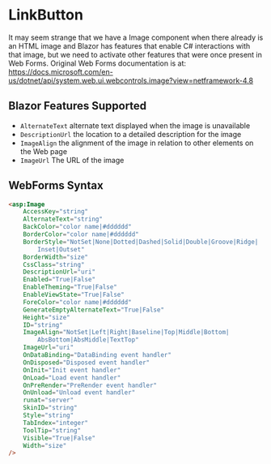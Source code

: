 # LinkButton

It may seem strange that we have a Image component when there already is an HTML image and Blazor has features that enable C# interactions with that image, but we need to activate other features that were once present in Web Forms.  Original Web Forms documentation is at:  https://docs.microsoft.com/en-us/dotnet/api/system.web.ui.webcontrols.image?view=netframework-4.8

## Blazor Features Supported

- `AlternateText` alternate text displayed when the image is unavailable
- `DescriptionUrl` the location to a detailed description for the image
- `ImageAlign`  the alignment of the image in relation to other elements on the Web page
- `ImageUrl` The URL of the image

## WebForms Syntax

```html
<asp:Image  
    AccessKey="string"  
    AlternateText="string"  
    BackColor="color name|#dddddd"  
    BorderColor="color name|#dddddd"  
    BorderStyle="NotSet|None|Dotted|Dashed|Solid|Double|Groove|Ridge|  
        Inset|Outset"  
    BorderWidth="size"  
    CssClass="string"  
    DescriptionUrl="uri"  
    Enabled="True|False"  
    EnableTheming="True|False"  
    EnableViewState="True|False"  
    ForeColor="color name|#dddddd"  
    GenerateEmptyAlternateText="True|False"  
    Height="size"  
    ID="string"  
    ImageAlign="NotSet|Left|Right|Baseline|Top|Middle|Bottom|  
        AbsBottom|AbsMiddle|TextTop"  
    ImageUrl="uri"  
    OnDataBinding="DataBinding event handler"  
    OnDisposed="Disposed event handler"  
    OnInit="Init event handler"  
    OnLoad="Load event handler"  
    OnPreRender="PreRender event handler"  
    OnUnload="Unload event handler"  
    runat="server"  
    SkinID="string"  
    Style="string"  
    TabIndex="integer"  
    ToolTip="string"  
    Visible="True|False"  
    Width="size"  
/>
```
